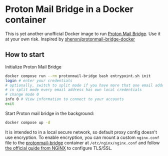 # Proton Mail Bridge in a Docker container

This is yet another unofficial Docker image to run [Proton Mail Bridge](https://github.com/ProtonMail/proton-bridge).
Use it at your own risk.
Inspired by [shenxn/protonmail-bridge-docker](https://github.com/shenxn/protonmail-bridge-docker)

## How to start

Initialize Proton Mail Bridge

```bash
docker compose run --rm protonmail-bridge bash entrypoint.sh init
login # enter your credentials
# optionally, switch to split mode if you have more that one email address
# in split mode every email address has own local credentials
# change mode 0
info 0 # View information to connect to your accounts
exit
```

Start Proton mail bridge in the background:

```bash
docker compose up -d
```

It is intended to in a local secure network, so default proxy config doesn't use encryption.
To enable encryption, you can mount a custom `nginx.conf` file to the [protonmail-bridge](docker-compose.yml) container
at `/etc/nginx/nginx.conf` and follow [the official guide from NGINX][] to configure TLS/SSL.

[the official guide from NGINX]: https://docs.nginx.com/nginx/admin-guide/mail-proxy/mail-proxy/#setting-up-ssltls-for-a-mail-proxy
